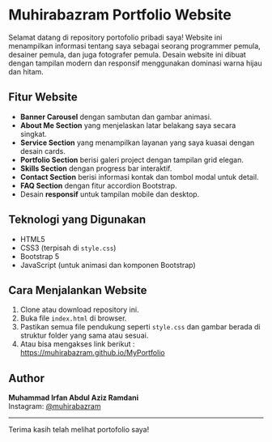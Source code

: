 # Muhirabazram Portfolio Website

Selamat datang di repository portofolio pribadi saya! Website ini menampilkan informasi tentang saya sebagai seorang programmer pemula, desainer pemula, dan juga fotografer pemula. Desain website ini dibuat dengan tampilan modern dan responsif menggunakan dominasi warna hijau dan hitam.

## Fitur Website

- **Banner Carousel** dengan sambutan dan gambar animasi.
- **About Me Section** yang menjelaskan latar belakang saya secara singkat.
- **Service Section** yang menampilkan layanan yang saya kuasai dengan desain cards.
- **Portfolio Section** berisi galeri project dengan tampilan grid elegan.
- **Skills Section** dengan progress bar interaktif.
- **Contact Section** berisi informasi kontak dan tombol modal untuk detail.
- **FAQ Section** dengan fitur accordion Bootstrap.
- Desain **responsif** untuk tampilan mobile dan desktop.

## Teknologi yang Digunakan

- HTML5
- CSS3 (terpisah di `style.css`)
- Bootstrap 5
- JavaScript (untuk animasi dan komponen Bootstrap)

## Cara Menjalankan Website

1. Clone atau download repository ini.
2. Buka file `index.html` di browser.
3. Pastikan semua file pendukung seperti `style.css` dan gambar berada di struktur folder yang sama atau sesuai.
4. Atau bisa mengakses link berikut : https://muhirabazram.github.io/MyPortfolio

## Author

**Muhammad Irfan Abdul Aziz Ramdani**  
Instagram: [@muhirabazram](https://instagram.com/muhirabazram)

---

Terima kasih telah melihat portofolio saya!
